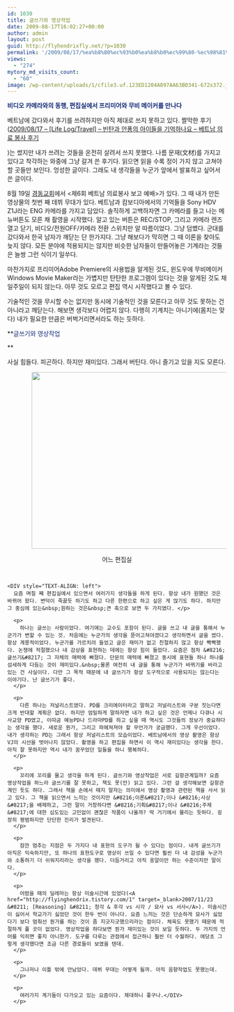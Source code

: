 ```yaml
---
id: 1030
title: 글쓰기와 영상작업
date: 2009-08-17T16:02:27+00:00
author: admin
layout: post
guid: http://flyhendrixfly.net/?p=1030
permalink: '/2009/08/17/%ea%b8%80%ec%93%b0%ea%b8%b0%ec%99%80-%ec%98%81%ec%83%81%ec%9e%91%ec%97%85/'
views:
  - "274"
mytory_md_visits_count:
  - "60"
image: /wp-content/uploads/1/cfile3.uf.123ED1204A897AA63B0341-672x372.jpg
---
```

**<FONT color=#112a75>비디오 카메라와의 동행, 편집실에서 프리미어와 무비 메이커를 만나다</FONT>**

베트남에 갔다와서 후기를 쓰려하지만 아직 제대로 쓰지 못하고 있다. 짤막한 후기(<A href="http://flyinghendrix.tistory.com/369" target=_blank>2009/08/17 &#8211; [Life Log/Travel] &#8211; 빈탄과 안퐁의 아이들을 기억하나요 &#8211; 베트남 의료 봉사 후기</A>
  
)는 썼지만 내가 쓰려는 것들을 온전히 살려서 쓰지 못했다. 나름 문재(文材)를 가지고 있다고 착각하는 와중에 그냥 갈겨 쓴 후기다. 읽으면 읽을 수록 정이 가지 않고 고쳐야 할 곳들만 보인다. 엉성한 글이다. 그래도 내 생각들을 누군가 앞에서 발표하고 싶어서 쓴 글이다.

8월 19일 <A title="[http://kdchurch.or.kr]로 이동합니다." href="http://kdchurch.or.kr/" target=_blank>경동교회</A>에서 <제6회 베트남 의료봉사 보고 예배>가 있다. 그 때 내가 만든 영상물의 첫번 째 데뷔 무대가 있다. 베트남과 캄보디아에서의 기억들을 Sony HDV Z1J라는 ENG 카메라를 가지고 담았다. 솔직하게 고백하자면 그 카메라를 들고 나는 메뉴버튼도 모른 채 촬영을 시작했다. 알고 있는 버튼은 REC/STOP, 그리고 카메라 렌즈 열고 닫기, 비디오/전원OFF/카메라 전환 스위치만 알 따름이었다. 그냥 덤볐다. 군대를 갔다와서 한국 남자가 깨닫는 단 한가지다. 그냥 해보다가 막히면 그 때 이론을 찾아도 늦지 않다. 모든 분야에 적용되지는 않지만 비슷한 남자들이 만들어놓은 기계라는 것들은 늘쌍 그런 식이기 일쑤다.

마찬가지로 프리미어Adobe Premiere의 사용법을 알게된 것도, 윈도우에 무비메이커Windows Movie Maker라는 가볍지만 탄탄한 프로그램이 있다는 것을 알게된 것도 채 일주일이 되지 않는다. 아무 것도 모르고 편집 역시 시작했다고 볼 수 있다.

기술적인 것을 무시할 수는 없지만 동시에 기술적인 것을 모른다고 아무 것도 못하는 건 아니라고 깨닫는다. 해보면 생각보다 어렵지 않다. 다행히 기계치는 아니기에(몸치는 맞다) 내가 필요한 만큼은 버벅거리면서라도 하는 듯하다.

**<FONT color=#112a75>글쓰기와 영상작업
  
</FONT>**
  
사실 힘들다. 피곤하다. 하지만 재미있다. 그래서 버틴다. 아니 즐기고 있을 지도 모른다.




  


<P style="MARGIN-LEFT: 4em">
  <img src="http://submania.dothome.co.kr/wp-content/uploads/1/cfile3.uf.123ED1204A897AA63B0341.jpg" class="aligncenter" width="610" height="406" alt="" filename="1232224752.jpg" filemime="image/jpeg" />
</P>


  


<DIV style="TEXT-ALIGN: center">
  어느 편집실</p> 
  
  <p>
    </DIV><br /> 
    
    <DIV style="TEXT-ALIGN: left">
      요즘 며칠 째 편집실에서 있으면서 여러가지 생각들을 하게 된다. 항상 내가 원했던 것은 바뀌어 왔다. 변덕이 죽끓듯 하기도 하고 다른 한편으로 하고 싶은 게 많기도 하다. 하지만 그 중심에 있는&nbsp;원하는 것은&nbsp;큰 축으로 보면 두 가지였다. </p> 
      
      <p>
        하나는 글쓰는 사람이었다. 여기에는 교수도 포함이 된다. 글을 쓰고 내 글을 통해서 누군가가 변할 수 있는 것. 처음에는 누군가의 생각을 뜯어고쳐야겠다고 생각하면서 글을 썼다. 항상 계몽적이었다. 누군가를 가르치려 들었고 글은 재미가 없고 친절하지 않고 항상 빡빡했다. 논쟁에 적절했으나 내 감상을 표현하는 데에는 항상 힘이 들었다. 요즘은 점차 &#8216;글쓰기&#8217; 그 자체의 매력에 빠졌다. 단문의 매력에 빠졌고 동시에 표현들 하나 하나를 섬세하게 다듬는 것이 재미있다.&nbsp;물론 여전히 내 글을 통해 누군가가 바뀌기를 바라고 있는 건 사실이다. 다만 그 목적 때문에 내 글쓰기가 항상 도구적으로 사용되지는 않는다는 이야기다. 난 글쓰기가 좋다.
      </p>
      
      <p>
        다른 하나는 저널리스트였다. PD를 크리에이터라고 말하고 저널리스트와 구분 짓는다면 크게 반대할 계획은 없다. 하지만 엄밀하게 말하자면 내가 하고 싶은 것은 언제나 다큐나 시사교양 PD였고, 이따금 예능PD나 드라마PD를 하고 싶을 때 역시도 그것들의 정보가 중요하다는 생각을 했다. 새로운 뭔가, 그리고 파헤쳐져야 할 무언가가 궁금했다. 그게 우선이었다. 내가 생각하는 PD는 그래서 항상 저널리스트의 모습이었다. 베트남에서의 영상 촬영은 항상 VJ의 시선을 벗어나지 않았다. 촬영을 하고 편집을 하면서 이 역시 재미있다는 생각을 한다. 아직 잘 못하지만 역시 내가 꿈꾸었던 일들을 하니 행복하다.
      </p>
      
      <p>
        꼬리에 꼬리를 물고 생각을 하게 된다. 글쓰기와 영상작업은 서로 길항관계일까? 요즘 영상작업을 하느라 글쓰기를 잘 못하고, 책도 못(안) 읽고 있다. 그런 걸 생각해보면 길항관계인 듯도 하다. 그래서 책을 손에서 떼지 말자는 의미에서 영상 촬영과 관련된 책을 사서 읽고 있다. 그 책을 읽으면서 느끼는 것이지만 &#8216;이론&#8217;이나 &#8216;사상&#8217;을 배제하고, 그런 말이 거창하다면 &#8216;기획&#8217;이나 &#8216;주제&#8217;에 대한 심도있는 고민없이 괜찮은 작품이 나올까? 딱 거기에서 물리는 듯하다. 굉장히 평범하지만 단단한 진리가 발견된다.
      </p>
      
      <p>
        잠깐 멈추는 지점은 두 가지다 내 표현의 도구가 될 수 있다는 점이다. 내게 글쓰기가 아직은 익숙하지만, 또 하나의 표현도구로 영상이 쓰일 수 있다면 훨씬 더 내 감성을 누군가와 소통하기 더 쉬워지리라는 생각을 했다. 더듬거리고 아직 옹알이만 하는 수준이지만 말이다.
      </p>
      
      <p>
        어렸을 때의 딜레마는 항상 미술시간에 있었다(<A href="http://flyinghendrix.tistory.com/1" target=_blank>2007/11/23 &#8211; [Reasoning] &#8211; 청각 & 후각 vs 시각 / 묘사 vs 서사</A>). 미술시간이 싫어서 학교가기 싫었던 것이 한두 번이 아니다. 요즘 느끼는 것은 단순하게 묘사가 싫었다기 보다 멈춰선 뭔가를 하는 것이 좀 지긋지긋했으리라는 점이다. 체육도 못했기 때문에 적절하게 풀 곳이 없었다. 영상작업을 하다보면 뭔가 재미있는 것이 보일 듯하다. 두 가지의 언어를 익히면 좋지 아니한가. 도구를 다루는 관점에서 접근하니 훨씬 더 수월하다. 애당초 그렇게 생각했다면 조금 다른 경로들이 보였을 텐데.
      </p>
      
      <p>
        그나저나 이틀 밖에 안남았다. 데뷔 무대는 어떻게 될까. 아직 음향작업도 못했는데.
      </p>
      
      <p>
        여러가지 계기들이 다가오고 있는 요즘이다. 제대하니 좋구나.</DIV>
      </p>